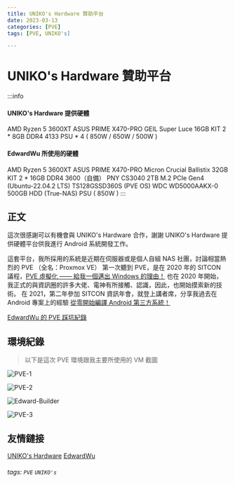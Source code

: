 ```yaml
---
title: UNIKO's Hardware 贊助平台
date: 2023-03-13
categories: [PVE]
tags: [PVE, UNIKO's]

---
```


# UNIKO's Hardware 贊助平台

:::info
#### UNIKO's Hardware 提供硬體
AMD Ryzen 5 3600XT
ASUS PRIME X470-PRO
GEIL Super Luce 16GB KIT 2 * 8GB DDR4 4133
PSU * 4 ( 850W / 650W / 500W )

#### EdwardWu 所使用的硬體
AMD Ryzen 5 3600XT
ASUS PRIME X470-PRO
Micron Crucial Ballistix 32GB KIT 2 * 16GB DDR4 3600（自備）
PNY CS3040 2TB M.2 PCIe Gen4 (Ubuntu-22.04.2 LTS)
TS128GSSD360S (PVE OS)
WDC WD5000AAKX-0 500GB HDD (True-NAS)
PSU ( 850W )
:::

正文
---

這次很感謝可以有機會與 UNIKO's Hardware 合作，謝謝 UNIKO's Hardware 提供硬體平台供我進行 Android 系統開發工作。

這套平台，我所採用的系統是近期在伺服器或是個人自組 NAS 社團，討論相當熱烈的 PVE （全名：Proxmox VE）
第一次聽到 PVE，是在 2020 年的 SITCON 議程，[PVE 虛擬化 —— 給我一個邁出 Windows 的理由！](https://sitcon.org/2020/agenda/bb4fc171-920f-48de-b411-ec0095306491)
也在 2020 年開始，我正式的與資訊圈的許多大佬、電神有所接觸、認識，因此，也開始摸索新的技術。
在 2021，第二年參加 SITCON 資訊年會，就登上講者席，分享我過去在 Android 專案上的經驗 [從零開始編譯 Android 第三方系統！](https://sitcon.org/2021/agenda/1c9e74cd-aeeb-4e63-8ec4-af33eff16e7d)








[EdwardWu 的 PVE 踩坑紀錄](https://hackmd.io/@EdwardWu/PVE_pit)


環境紀錄
---

> 以下是這次 PVE 環境跟我主要所使用的 VM 截圖


![PVE-1](https://i.imgur.com/9r3dwtl.png)

![PVE-2](https://i.imgur.com/5eUlI1T.png)

![Edward-Builder](https://i.imgur.com/UJQWVMv.png)

![PVE-3](https://i.imgur.com/XMvraYp.png)


友情鏈接
---
[UNIKO's Hardware](https://unikoshardware.com/)
[EdwardWu](https://github.com/bluehomewu)




###### tags: `PVE` `UNIKO's`